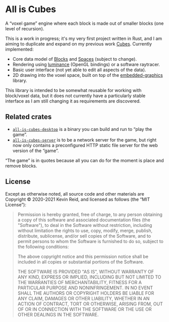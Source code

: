 All is Cubes
============

A “voxel game” engine where each block is made out of smaller blocks (one level of recursion).

This is a work in progress; it's my very first project written in Rust, and I am aiming to duplicate and expand on my previous work [Cubes](https://github.com/kpreid/cubes/). Currently implemented:

* Core data model of [Blocks] and [Spaces] (subject to change).
* Rendering using [luminance] (OpenGL bindings) or a software raytracer.
* Basic user interface (not yet able to edit all aspects of the data).
* 2D drawing into the voxel space, built on top of the [embedded-graphics] library.

[blocks]: https://docs.rs/all-is-cubes/0.1.2/all_is_cubes/block/enum.Block.html
[spaces]: https://docs.rs/all-is-cubes/0.1.2/all_is_cubes/space/struct.Space.html
[luminance]: https://github.com/phaazon/luminance-rs/
[embedded-graphics]: https://crates.io/crates/embedded-graphics

This library is intended to be somewhat reusable for working with block/voxel data, but it does not currently have a particularly stable interface as I am still changing it as requirements are discovered.

Related crates
--------------

*   [`all-is-cubes-desktop`](https://crates.io/crates/all-is-cubes-desktop)
    is a binary you can build and run to “play the game”.
*   [`all-is-cubes-server`](https://crates.io/crates/all-is-cubes-server)
    is to be a network server for the game, but right now only contains a preconfigured HTTP static file server for the web version of the “game”.

“The game” is in quotes because all you can do for the moment is place and remove blocks.

License
-------

Except as otherwise noted, all source code and other materials are Copyright © 2020-2021 Kevin Reid, and licensed as follows (the “MIT License”):

> Permission is hereby granted, free of charge, to any person obtaining a copy of this software and associated documentation files (the "Software"), to deal in the Software without restriction, including without limitation the rights to use, copy, modify, merge, publish, distribute, sublicense, and/or sell copies of the Software, and to permit persons to whom the Software is furnished to do so, subject to the following conditions:
> 
> The above copyright notice and this permission notice shall be included in all copies or substantial portions of the Software.
> 
> THE SOFTWARE IS PROVIDED "AS IS", WITHOUT WARRANTY OF ANY KIND, EXPRESS OR IMPLIED, INCLUDING BUT NOT LIMITED TO THE WARRANTIES OF MERCHANTABILITY, FITNESS FOR A PARTICULAR PURPOSE AND NONINFRINGEMENT. IN NO EVENT SHALL THE AUTHORS OR COPYRIGHT HOLDERS BE LIABLE FOR ANY CLAIM, DAMAGES OR OTHER LIABILITY, WHETHER IN AN ACTION OF CONTRACT, TORT OR OTHERWISE, ARISING FROM, OUT OF OR IN CONNECTION WITH THE SOFTWARE OR THE USE OR OTHER DEALINGS IN THE SOFTWARE.
